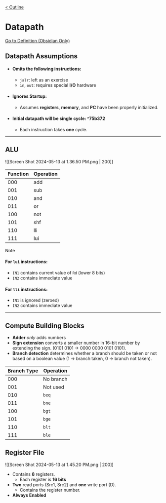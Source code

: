 [< Outline](UNIT-5/README.md)

# Datapath
[Go to Definition (Obsidian Only)](Terms#^e05a11)

## Datapath Assumptions

- #### __Omits__ the following instructions:
	- `jalr`: left as an exercise
	- `in`, `out`: requires special __I/O__ hardware
- #### __Ignores Startup__:
	- Assumes __registers__, __memory__, and __PC__ have been properly initialized.
- #### __Initial datapath__ will be __single cycle__: ^75b372
	- Each instruction takes __one__ cycle.
___
## ALU

![[Screen Shot 2024-05-13 at 1.36.50 PM.png | 200]]

| Function | Operation   |
| -------- | ----------- |
| 000      | add         |
| 001      | sub         |
| 010      | and         |
| 011      | or          |
| 100      | not         |
| 101      | shf         |
| 110      | lli         |
| 111      |  lui        |

>[!Note]
>#### For `lui` instructions:
>- `IN1` contains current value of `Rd` (lower 8 bits)
>- `IN2` contains immediate value
>#### For `lli` instructions:
>- `IN1` is ignored (zeroed)
>- `IN2` contains immediate value

___
## Compute Building Blocks
- __Adder__ *only* adds numbers
- __Sign extension__ converts a smaller number in 16-bit number by extending the sign. (0101 0101 $\to$ 0000 0000 0101 0101).
- __Branch detection__ determines whether a branch should be taken or not based on a boolean value (1 $\to$ branch taken, 0 $\to$ branch not taken).

| Branch Type | Operation |
| ----------- | --------- |
| 000         | No branch |
| 001         | Not used  |
| 010         | `beq`     |
| 011         | `bne`     |
| 100         | `bgt`     |
| 101         | `bge`     |
| 110         | `blt`     |
| 111         | `ble`     |
## Register File

![[Screen Shot 2024-05-13 at 1.45.20 PM.png | 200]]

- Contains __8__ registers.
	- Each register is __16 bits__
- __Two__ read ports (Src1, Src2) and __one__ write port (D).
	- Contains the register number.
- __Always Enabled__